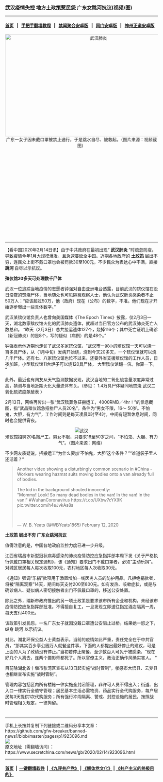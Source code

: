 ### 武汉疫情失控 地方土政策惹民怨 广东女跳河抗议(视频/图)
------------------------

#### [首页](https://github.com/gfw-breaker/banned-news1/blob/master/README.md) &nbsp;&nbsp;|&nbsp;&nbsp; [手把手翻墙教程](https://github.com/gfw-breaker/guides/wiki) &nbsp;&nbsp;|&nbsp;&nbsp; [禁闻聚合安卓版](https://github.com/gfw-breaker/bn-android) &nbsp;&nbsp;|&nbsp;&nbsp; [网门安卓版](https://github.com/oGate2/oGate) &nbsp;&nbsp;|&nbsp;&nbsp; [神州正道安卓版](https://github.com/SzzdOgate/update) 



<div class="article_right" style="fone-color:#000">
 <p style="text-align:center">
  <img alt="武汉肺炎" src="https://img3.secretchina.com/pic/2020/2-14/p2627501a203682011-ss.jpg" style="height:336px; width:600px"/>
  <br>
   广东一女子因未戴口罩被禁止通行，于是跳水自尽、被救起。（图片来源：视频截图）
   <span id="hideid" name="hideid" style="color:red;display:none;">
    <span href="https://www.secretchina.com">
    </span>
   </span>
  </br>
 </p>
 <div id="txt-mid1-t21-2017">
  <ins class="adsbygoogle" data-ad-client="ca-pub-1276641434651360" data-ad-slot="2451032099" style="display:inline-block;width:336px;height:280px">
  </ins>
  

---


  </div>
 </div>
 <p>
  【看中国2020年2月14日讯】由于中共政府在最初出现“
  <strong>
   <span href="https://www.secretchina.com/news/gb/tag/武汉肺炎" target="_blank">
    武汉肺炎
   </span>
  </strong>
  ”时疏忽防疫，导致疫情今年1月大规模爆发，且急速蔓延全中国。近期各地政府的
  <strong>
   土政策
  </strong>
  层出不穷，连民众上街不戴口罩也会被罚款30至100元，不少民众为表达心中不满，直接
  <strong>
   跳河
  </strong>
  自尽以示抗议。
  <span id="hideid" name="hideid" style="color:red;display:none;">
   <span href="https://www.secretchina.com">
   </span>
  </span>
 </p>
 <p>
  <strong>
   殡仪馆20多天可处理数千尸体
  </strong>
 </p>
 <p>
  武汉一位追踪当地疫情的志愿者钟强对自由亚洲电台透露，目前武汉的殡仪馆在没日没夜的焚烧尸体，当地随处也可见隔离观察人士，他认为武汉肺炎感染者不止50万人：“应该超过50万，他（政府）现在（公布）的数字，不准。他们现在才开始逐步曝出一些具体数字。”
 </p>
 <p>
  武汉某殡仪馆负责人也曾向美国媒体《The Epoch Times》披露，仅2月3日一天，湖北数家殡仪馆火化的武汉肺炎遗体，就超过当日官方公布的武汉肺炎死亡人数总和。 “昨天（2月3日）总共接运遗体127个，烧掉116个；其中死亡证明上确诊（新冠肺炎）的是8个，写的疑似（病例）的是48个。”
 </p>
 <p>
  钟强表示他近期也走访了武汉多家殡仪馆，“武汉市一家小的殡仪馆一天可以烧一百多具尸体，从（1月中旬）发病开始烧，烧到今天20多天，一个殡仪馆就可以烧几千尸体。还有七、八家殡仪馆也忙不过来，还要外省支援殡仪馆的工作人员，日夜加班。小型殡仪馆11台炉子可以烧120具尸体， 大型殡仪馆翻一倍。你算一下。 ”
 </p>
 <p>
  此外，最近也有网友从天气监测数据发现，武汉当地的二氧化硫含量浓度异常过高，猜测与当地近期火化大量遗体有关。（参见：
  <span href="https://www.secretchina.com/news/b5/2020/02/10/922536.html" target="_blank">
   1.4万具尸体疑同地焚烧 武汉二氧化硫浓度飙破表
  </span>
  ）
 </p>
 <p>
  2月13日，网络再传出一张“武汉殡葬急征搬运工，4000RMB／4hr！”的信息截图，指“武昌殡仪馆急招抬尸人员20名”，条件为“男女不限，16～ 50岁。不怕鬼，大胆，有力气”，工作时间则是每天凌晨0时至4时，中间有短暂休息时间，同时也会提供宵夜。
 </p>
 <p style="text-align:center">
  <img alt="武汉" src="https://img3.secretchina.com/pic/2020/2-14/p2627021a281765572-ss.jpg"/>
  <br>
   殡仪馆招聘20名搬尸工，男女不限，只要求16至50岁之间，“不怕鬼、大胆、有力气”。（图片来源：网络）
  </br>
 </p>
 <p>
  不少网友质疑说，招搬运工“为什么要加‘不怕鬼，大胆’这个条件？”“难道袋子里人还活着？”
 </p>
 <blockquote>
  <p dir="ltr" lang="en">
   Another video showing a disturbingly common scenario in
   <span href="https://twitter.com/hashtag/China?src=hash&amp;ref_src=twsrc%5Etfw">
    #China
   </span>
   - Workers wearing hazmat suits moving bodies onto a van already full of bodies.
   <br>
    <br>
     The kid in the background shouted innocently:
     <br>
      "Mommy! Look! So many dead bodies in the van! In the van! In the van!"
      <span href="https://twitter.com/hashtag/WuhanCoronavirus?src=hash&amp;ref_src=twsrc%5Etfw">
       #WuhanCoronavirus
      </span>
      <span href="https://t.co/UXbw7cYX9K">
       https://t.co/UXbw7cYX9K
      </span>
      <span href="https://t.co/h4eJvkAs8a">
       pic.twitter.com/h4eJvkAs8a
      </span>
     </br>
    </br>
   </br>
  </p>
  — W. B. Yeats (@WBYeats1865)
  <span href="https://twitter.com/WBYeats1865/status/1227653783192096768?ref_src=twsrc%5Etfw">
   February 12, 2020
  </span>
 </blockquote>
 <p style="text-align:center">
 </p>
 <center>
  <div style="max-width: 632px;height:180px; display: none; text-align: center; margin: 0 auto; overflow: hidden;overflow-x: hidden;">
   <div id="taboola-midarticle-thumbnails" style="max-width: 632px;height:180px;overflow: hidden;overflow-x: hidden;">
   </div>
  </div>
  <div>
   <ins class="adsbygoogle" data-ad-client="ca-pub-1276641434651360" data-ad-format="fluid" data-ad-layout="in-article" data-ad-slot="5164544770" style="display:block; text-align:center;">
   </ins>
  </div>
 </center>
 <p style="text-align:center">
 </p>
 <p>
  <strong>
   <span href="https://www.secretchina.com/news/gb/tag/土政策" target="_blank">
    土政策
   </span>
   层出不穷 广东女跳河抗议
  </strong>
 </p>
 <p>
  值得注意的是，中国各地政府监控力度已进一步升级。
 </p>
 <p>
  江西省瑞昌市新型冠状病毒感染的肺炎疫情防控应急指挥部本周下发《关于严格执行佩戴口罩相关规定通知》，该《通知》要求出门不戴口罩者，必须“主动乐捐”。对城区居民每人每次收取100元，农村地区每人次收取30元。
 </p>
 <p>
  《通知》强调“乐捐”款项用于添置增加一线医务人员的防护用品。凡拒绝捐款者，将被“隔离观察”14天，期间每天支付200至800元。如有发热、咳嗽症状，或是与确诊病人、疑似病人密切接触者出门不佩戴口罩的，移送公安处置。
 </p>
 <p>
  除此之外，瑞新市政府推出的另一项土政策是要求该市所有企业和机构，未经该市疫情防控应急指挥部批准，不得擅自复工，一旦发现立即送往指定酒店隔离一周，每天支付400元。
 </p>
 <p>
  该政策引发民怨，一名广东女子就因没戴口罩遭公安阻止过桥。结果她一怒之下，纵身
  <span href="https://www.secretchina.com/news/gb/tag/跳河" target="_blank">
   跳河
  </span>
  以示抗议。
 </p>
 <p style="text-align:center">
 </p>
 <p>
  对此，湖北环保公益人士黄益表示，当前的疫情如此严重，责任完全在于中共官员，“那其实百步亭公园万人就餐这件事，下面的人都提出最好停止的建议，可是上面的人为了政绩没有停止。”当初若停止聚餐，至少数百人可免于被感染，“现在好几个人离去，连两个摄影师都死了。所以官僚主义，政治正确作风确实害人。 ”
 </p>
 <p>
  目前除湖北省十堰市张湾区宣布从13日起实施“战时管制”，孝感市大悟县、云梦县也相继宣布实施“战时管制”。
 </p>
 <p>
  管理内容包括区内所有楼栋一律实施全封闭管理，非许可人员不得出入；街道、出入口一律实行全值守管理；居民基本生活必需物资、药品实行全代购服务，每户居民每3天提供1次代购服务；所有强行冲闯隔离、警戒、封控设施的居民，按照战时管理相关规定，一律拘留。
  <center>
   <div>
    <div id="txt-mid2-t22-2017" style="display: block;  max-height: 351px;  overflow: hidden;">
     <div id="SC-21xxx">
     </div>
     <ins class="adsbygoogle" data-ad-client="ca-pub-1276641434651360" data-ad-format="auto" data-ad-slot="4301710469" data-full-width-responsive="true" style="display:block">
     </ins>
    </div>
   </div>
  </center>
  <div style="padding-top:12px;">
  </div>
 </p>
</div>

<hr/>
手机上长按并复制下列链接或二维码分享本文章：<br/>
https://github.com/gfw-breaker/banned-news1/blob/master/pages/p1/923096.md <br/>
<a href='https://github.com/gfw-breaker/banned-news1/blob/master/pages/p1/923096.md'><img src='https://github.com/gfw-breaker/banned-news1/blob/master/pages/p1/923096.md.png'/></a> <br/>
原文地址（需翻墙访问）：https://www.secretchina.com/news/gb/2020/02/14/923096.html


------------------------
#### [首页](https://github.com/gfw-breaker/banned-news1/blob/master/README.md) &nbsp;|&nbsp; [一键翻墙软件](https://github.com/gfw-breaker/nogfw/blob/master/README.md) &nbsp;| [《九评共产党》](https://github.com/gfw-breaker/9ping.md/blob/master/README.md#九评之一评共产党是什么) | [《解体党文化》](https://github.com/gfw-breaker/jtdwh.md/blob/master/README.md) | [《共产主义的终极目的》](https://github.com/gfw-breaker/gczydzjmd.md/blob/master/README.md)


<img src='http://gfw-breaker.win/banned-news/pages/p1/923096.md' width='0px' height='0px'/>
